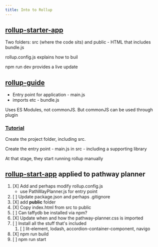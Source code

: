 ```yaml
---
title: Into to Rollup
---
```

## [rollup-starter-app](https://github.com/rollup/rollup-starter-app)

Two folders: src (where the code sits) and public - HTML that includes bundle.js

rollup.config.js explains how to buil

npm run dev provides a live update

## [rollup-guide](https://rollupjs.org/guide/en/)

- Entry point for application - main.js
- imports etc - bundle.js

Uses ES Modules, not commonJS.  But commonJS can be used through plugin

### [Tutorial](https://rollupjs.org/guide/en/#creating-your-first-bundle)

Create the project folder, including src.

Create the entry point - main.js in src - including a supporting library

At that stage, they start running rollup manually

## [rollup-start-app](https://github.com/rollup/rollup-starter-app) applied to pathway planner

1. [X] Add and perhaps modify rollup.config.js
   - use PathWayPlanner.js for entry point 
2. [ ] Update package.json and perhaps .gitignore
3. [X] add **public** folder
4. [X] Copy index.html from src to public
6. [ ] Can taffydb be installed via npm?
7. [X] Update when and how the pathway-planner.css is imported
8. [ ] Install all the stuff that's included
   1. [ ] lit-element, lodash, accordion-container-component, navigo
10. [X] npm run build
11. [ ] npm run start